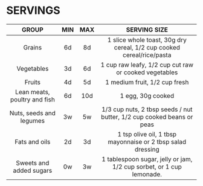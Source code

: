 # SERVINGS

| GROUP | MIN | MAX | SERVING SIZE |
|:-----:|:---:|:---:|:------------:|
|Grains |  6d  |  8d  | 1 slice whole toast, 30g dry cereal, 1/2 cup cooked cereal/rice/pasta |
|Vegetables |3d|  6d  | 1 cup raw leafy, 1/2 cup cut raw or cooked vegetables |
|Fruits |  4d  |  5d  | 1 medium fruit, 1/2 cup fresh |
|Lean meats, poultry and fish| 6d | 10d | 1 egg, 30g cooked |
|Nuts, seeds and legumes | 3w | 5w | 1/3 cup nuts, 2 tbsp seeds / nut butter, 1/2 cup cooked beans or peas|
|Fats and oils| 2d | 3d | 1 tsp olive oil, 1 tbsp mayonnaise or 2 tbsp salad dressing |
|Sweets and added sugars | 0w | 3w | 1 tablespoon sugar, jelly or jam, 1/2 cup sorbet, or 1 cup lemonade. |
